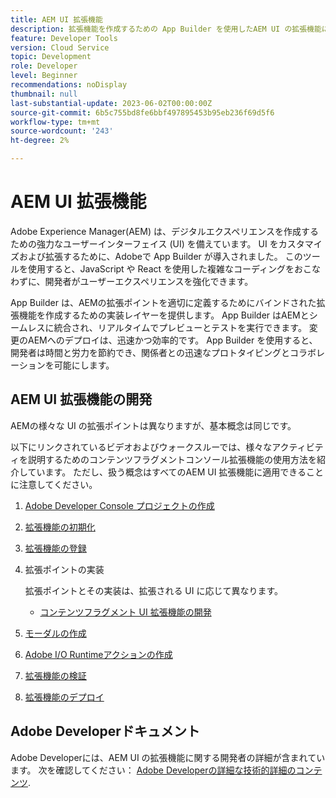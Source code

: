 ```yaml
---
title: AEM UI 拡張機能
description: 拡張機能を作成するための App Builder を使用したAEM UI の拡張機能について説明します。
feature: Developer Tools
version: Cloud Service
topic: Development
role: Developer
level: Beginner
recommendations: noDisplay
thumbnail: null
last-substantial-update: 2023-06-02T00:00:00Z
source-git-commit: 6b5c755bd8fe6bbf497895453b95eb236f69d5f6
workflow-type: tm+mt
source-wordcount: '243'
ht-degree: 2%

---
```



# AEM UI 拡張機能

Adobe Experience Manager(AEM) は、デジタルエクスペリエンスを作成するための強力なユーザーインターフェイス (UI) を備えています。 UI をカスタマイズおよび拡張するために、Adobeで App Builder が導入されました。 このツールを使用すると、JavaScript や React を使用した複雑なコーディングをおこなわずに、開発者がユーザーエクスペリエンスを強化できます。

App Builder は、AEMの拡張ポイントを適切に定義するためにバインドされた拡張機能を作成するための実装レイヤーを提供します。 App Builder はAEMとシームレスに統合され、リアルタイムでプレビューとテストを実行できます。 変更のAEMへのデプロイは、迅速かつ効率的です。 App Builder を使用すると、開発者は時間と労力を節約でき、関係者との迅速なプロトタイピングとコラボレーションを可能にします。

## AEM UI 拡張機能の開発

AEMの様々な UI の拡張ポイントは異なりますが、基本概念は同じです。

以下にリンクされているビデオおよびウォークスルーでは、様々なアクティビティを説明するためのコンテンツフラグメントコンソール拡張機能の使用方法を紹介しています。 ただし、扱う概念はすべてのAEM UI 拡張機能に適用できることに注意してください。

1. [Adobe Developer Console プロジェクトの作成](./adobe-developer-console-project.md)
1. [拡張機能の初期化](./app-initialization.md)
1. [拡張機能の登録](./extension-registration.md)
1. 拡張ポイントの実装

   拡張ポイントとその実装は、拡張される UI に応じて異なります。

   + [コンテンツフラグメント UI 拡張機能の開発](./content-fragments/overview.md)

1. [モーダルの作成](./modal.md)
1. [Adobe I/O Runtimeアクションの作成](./runtime-action.md)
1. [拡張機能の検証](./verify.md)
1. [拡張機能のデプロイ](./deploy.md)

## Adobe Developerドキュメント

Adobe Developerには、AEM UI の拡張機能に関する開発者の詳細が含まれています。 次を確認してください： [Adobe Developerの詳細な技術的詳細のコンテンツ](https://developer.adobe.com/uix/docs/).
